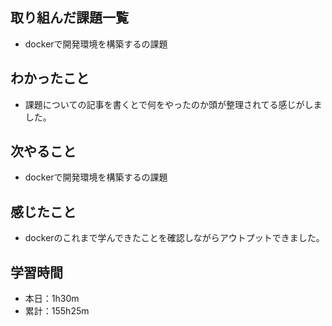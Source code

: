 ## 取り組んだ課題一覧
- dockerで開発環境を構築するの課題
## わかったこと
- 課題についての記事を書くとで何をやったのか頭が整理されてる感じがしました。
## 次やること
- dockerで開発環境を構築するの課題
## 感じたこと
- dockerのこれまで学んできたことを確認しながらアウトプットできました。
## 学習時間
- 本日：1h30m
- 累計：155h25m
